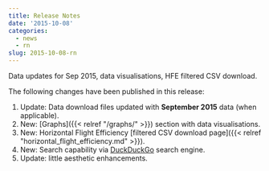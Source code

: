 ```yaml
---
title: Release Notes
date: '2015-10-08'
categories:
  - news
  - rn
slug: 2015-10-08-rn
---
```


Data updates for Sep 2015, data visualisations, HFE filtered CSV download.

The following changes have been published in this release:

1. Update: Data download files updated with **September 2015** data (when applicable).
1. New: [Graphs]({{< relref "/graphs/" >}}) section with data visualisations.
1. New: Horizontal Flight Efficiency
  [filtered CSV download page]({{< relref "horizontal_flight_efficiency.md" >}}).
1. New: Search capability via [DuckDuckGo](https://duckduckgo.com) search engine.
2. Update: little aesthetic enhancements.
